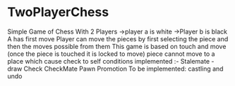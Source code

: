 # TwoPlayerChess
Simple Game of Chess With 2 Players
->player a is white 
->Player b is black 
A has first move 
Player can move the pieces by first selecting the piece and then the moves possible from them 
This game is based on touch and move (once the piece is touched it is locked to move)
piece cannot move to a place which cause check to self
conditions implemented :-
Stalemate - draw
Check 
CheckMate
Pawn Promotion 
To be implemented:
castling
and undo
